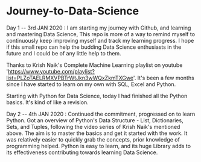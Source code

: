 # Journey-to-Data-Science

Day 1 -- 3rd JAN 2020 : 
I am starting my journey with Github, and learning and mastering Data Science, This repo is more of a way to remind myself to continuously keep improving myself and track my
learning progress. I hope if this small repo can help the budding Data Science enthusiasts in the future and I could be of any little help to them.

Thanks to Krish Naik's Complete Machine Learning playlist on youtube 'https://www.youtube.com/playlist?list=PLZoTAELRMXVPBTrWtJkn3wWQxZkmTXGwe'. 
It's been a few months since I have started to learn on my own with SQL, Excel and Python.

Starting with Python for Data Science, today I had finished all the Python basics. It's kind of like a revision.

Day 2 -- 4th JAN 2020 :
Continued the commitment, progressed on to learn Python. Got an overview of Python's Data Structure - List, Dictionaries, Sets, and Tuples, following the video series of Krish Naik's mentioned above.
The aim is to master the basics and get it started with the work. It was relatively easier to quickly grab the concepts, prior knowledge of programming helped.
Python is easy to learn, and its huge Library adds to its effectiveness contributing towards learning Data Science.
